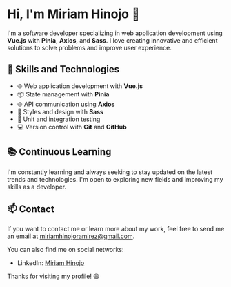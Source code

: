 # Hi, I'm Miriam Hinojo 👋

I'm a software developer specializing in web application development using **Vue.js** with **Pinia**, **Axios**, and **Sass**. I love creating innovative and efficient solutions to solve problems and improve user experience.

## 🚀 Skills and Technologies

- 🌐 Web application development with **Vue.js**
- 📦 State management with **Pinia**
- 🌐 API communication using **Axios**
- 🎨 Styles and design with **Sass**
- 🧪 Unit and integration testing
- 💻 Version control with **Git** and **GitHub**

## 📚 Continuous Learning

I'm constantly learning and always seeking to stay updated on the latest trends and technologies. I'm open to exploring new fields and improving my skills as a developer.

## 📫 Contact

If you want to contact me or learn more about my work, feel free to send me an email at [miriamhinojoramirez@gmail.com](mailto:miriamhinojoramirez@gmail.com).

You can also find me on social networks:

- LinkedIn: [Miriam Hinojo](https://www.linkedin.com/in/miriamhinojo/)

Thanks for visiting my profile! 😄
